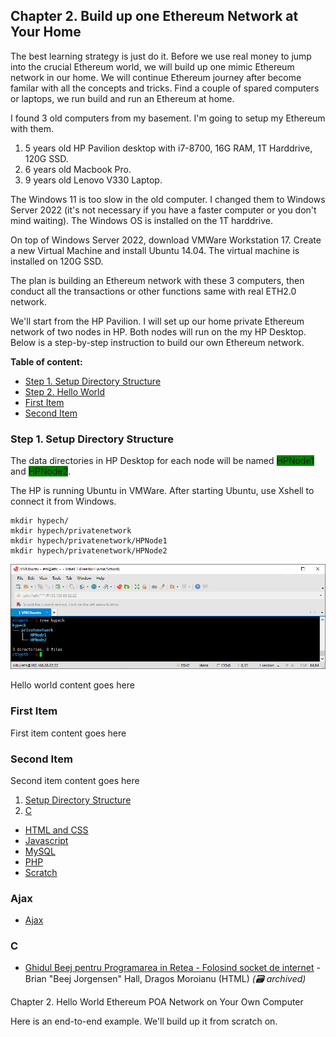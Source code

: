 ## Chapter 2. Build up one Ethereum Network at Your Home

The best learning strategy is just do it. Before we use real money to jump into the crucial Ethereum world, we will build up one mimic Ethereum network in our home. We will continue Ethereum journey after become familar with all the concepts and tricks. Find a couple of spared computers or laptops, we run build and run an Ethereum at home.

I found 3 old computers from my basement. I'm going to setup my Ethereum with them.

1. 5 years old HP Pavilion desktop with i7-8700, 16G RAM, 1T Harddrive, 120G SSD. 
2. 6 years old Macbook Pro.
3. 9 years old Lenovo V330 Laptop. 

The Windows 11 is too slow in the old computer. I changed them to Windows Server 2022 (it's not necessary if you have a faster computer or you don't mind waiting). The Windows OS is installed on the 1T harddrive. 

On top of Windows Server 2022, download VMWare Workstation 17. Create a new Virtual Machine and install Ubuntu 14.04. The virtual machine is installed on 120G SSD.

The plan is building an Ethereum network with these 3 computers, then conduct all the transactions or other functions same with real ETH2.0 network. 

We'll start from the HP Pavilion. I will set up our home private Ethereum network of two nodes in HP. Both nodes will run on the my HP Desktop. Below is a step-by-step instruction to build our own Ethereum network. 


**Table of content:**
- [Step 1. Setup Directory Structure](#directory)
- [Step 2. Hello World](#item-one)
- [First Item](#item-two)
- [Second Item](#item-three)

<a id="directory"></a>
### Step 1. Setup Directory Structure
The data directories in HP Desktop for each node will be named <span style="background-color:green">HPNode1</span> and <span style="background-color:green">HPNode2</span>. 

The HP is running Ubuntu in VMWare. After starting Ubuntu, use Xshell to connect it from Windows. 

```
mkdir hypech/
mkdir hypech/privatenetwork
mkdir hypech/privatenetwork/HPNode1
mkdir hypech/privatenetwork/HPNode2
```

![The Directory Strucution is like this](image.png)

Hello world content goes here

<a id="item-two"></a>
### First Item
First item content goes here

<a id="item-three"></a>
### Second Item
Second item content goes here




1. [Setup Directory Structure](#ajax)
3. [C](#c)
* [HTML and CSS](#html-and-css)
* [Javascript](#javascript)
* [MySQL](#mysql)
* [PHP](#php)
* [Scratch](#scratch)


### Ajax

* [Ajax](http://etutoriale.ro/articles/1483/1/Tutorial-Ajax/)


### C

* [Ghidul Beej pentru Programarea in Retea - Folosind socket de internet](https://web.archive.org/web/20180710112954/http://weknowyourdreams.com/beej.html) - Brian "Beej Jorgensen" Hall, Dragos Moroianu (HTML) *(:card_file_box: archived)*





Chapter 2. Hello World Ethereum POA Network on Your Own Computer

Here is an end-to-end example. We'll build up it from scratch on.
